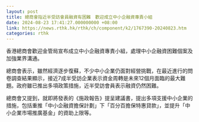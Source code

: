 ```yaml
---
layout: post
title: 總商會指近半受訪會員融資有困難　歡迎成立中小企融資專責小組
date: 2024-08-23 17:41:27.000000000 +08:00
link: https://news.rthk.hk/rthk/ch/component/k2/1767390-20240823.htm
categories: rthk
---
```


香港總商會歡迎金管局宣布成立中小企融資專責小組，處理中小企融資困難個案及加強業界溝通。

總商會表示，雖然經濟逐步復蘇，不少中小企業仍面對經營挑戰，在最近進行的問卷調查結果顯示，接近7成半受訪企業表示資金周轉是未來12個月面臨的最大難題。政府雖已推出多項政策措施，近半受訪會員表示融資仍然困難。

總商會又提到，就即將發表的《施政報告》提呈建議書，提出多項支援中小企業的措施，包括重推「中小企融資擔保計劃」下「百分百擔保特惠貸款」，並提升「中小企業市場推廣基金」的資助上限等。
